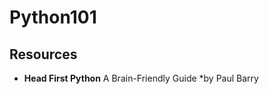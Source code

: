 # Python101













## Resources
  * **Head First Python** A Brain-Friendly Guide
  *by Paul Barry
